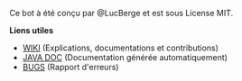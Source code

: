 Ce bot à été conçu par @LucBerge et est sous License MIT.

**Liens utiles**

- [WIKI](https://github.com/LucBerge/B4D/wiki) (Explications, documentations et contributions)
- [JAVA DOC]() (Documentation générée automatiquement)
- [BUGS](https://github.com/LucBerge/B4D/issues) (Rapport d'erreurs)
